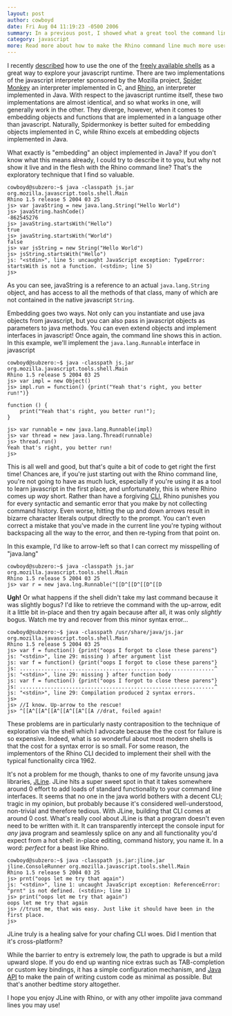 ```yaml
---
layout: post
author: cowboyd
date: Fri Aug 04 11:19:23 -0500 2006
summary: In a previous post, I showed what a great tool the command line is for learning a runtime through exploration via trial and error. However, the default command line that ships with rhino is anything but friendly. Here I present one technique to make the experience much more pleasant.
category: javascript
more: Read more about how to make the Rhino command line much more user friendly
---
```


<p>I recently <a href="learning-javascript-from-the-command-line">described</a> how to use the one of the <a href="http://www.mozilla.org/js/">freely available shells</a> as a great way to explore your javascript runtime. There are two implementations of the javascript interpreter sponsored by the Mozilla project, <a href="http://www.mozilla.org/js/spidermonkey">Spider Monkey</a> an interpreter implemented in C, and <a href="http://www.mozilla.org/rhino/">Rhino</a>, an interpreter implemented in Java. With respect to the javascript runtime itself, these two implementations are almost identical, and so what works in one, will generally work in the other. They diverge, however, when it comes to embedding objects and functions that are implemented in a language other than javascript. Naturally, Spidermonkey is better suited for embedding objects implemented in C, while Rhino excels at embedding objects implemented in Java.</p>

<p>What exactly is "embedding" an object implemented in Java? If you don't know what this means already, I could try to describe it to you, but why not show it live and in the flesh with the Rhino command line? That's the exploratory technique that I find so valuable.</p>


    cowboyd@subzero:~$ java -classpath js.jar org.mozilla.javascript.tools.shell.Main 
    Rhino 1.5 release 5 2004 03 25
    js> var javaString = new java.lang.String("Hello World")
    js> javaString.hashCode()
    -862545276
    js> javaString.startsWith("Hello")
    true
    js> javaString.startsWith("World")
    false
    js> var jsString = new String("Hello World")
    js> jsString.startsWith("Hello")
    js: "<stdin>", line 5: uncaught JavaScript exception: TypeError: startsWith is not a function. (<stdin>; line 5)
    js>                    

As you can see, javaString is a reference to an actual `java.lang.String` object, and has access to all the methods of that class, many of which are not contained in the native javascript `String`.

Embedding goes two ways. Not only can you instantiate and use java objects from javascript, but you can also pass in javascript objects as parameters to java methods. You can even extend objects and implement interfaces in javascript! Once again, the command line shows this in action. In this example, we'll implement the `java.lang.Runnable` interface in javascript

    cowboyd@subzero:~$ java -classpath js.jar org.mozilla.javascript.tools.shell.Main 
    Rhino 1.5 release 5 2004 03 25
    js> var impl = new Object()
    js> impl.run = function() {print("Yeah that's right, you better run!")}

    function () {
        print("Yeah that's right, you better run!");
    }

    js> var runnable = new java.lang.Runnable(impl)
    js> var thread = new java.lang.Thread(runnable)
    js> thread.run()
    Yeah that's right, you better run!
    js>                                          

<p>This is all well and good, but that's quite a bit of code to get right the first time! Chances are, if you're just starting out with the Rhino command line, you're not going to have as much luck, especially if you're using it as a tool to learn javascript in the first place, and unfortunately, this is where Rhino comes up <em>way</em> short. Rather than have a forgiving <a href="http://en.wikipedia.org/wiki/Command_line_interface">CLI</a>, Rhino punishes you for every syntactic and semantic error that you make by not collecting command history. Even worse, hitting the up and down arrows result in bizarre character literals output directly to the prompt. You can't even correct a mistake that you've made in the current line you're typing without backspacing all the way to the error, and then re-typing from that point on.</p>

<p>In this example, I'd like to arrow-left so that I can correct my misspelling of "java.lang"</p>

    cowboyd@subzero:~$ java -classpath js.jar org.mozilla.javascript.tools.shell.Main 
    Rhino 1.5 release 5 2004 03 25
    js> var r = new java.lng.Runnable(^[[D^[[D^[[D^[[D

<p><strong>Ugh!</strong> Or what happens if the shell didn't take my last command because it was slightly bogus? I'd like to retrieve the command with the up-arrow, edit it a little bit in-place and then try again because after all, it was only <em>slightly</em> bogus. Watch me try and recover from this minor syntax error...</p>


    cowboyd@subzero:~$ java -classpath /usr/share/java/js.jar org.mozilla.javascript.tools.shell.Main
    Rhino 1.5 release 5 2004 03 25
    js> var f = function() {print("oops I forgot to close these parens"}
    js: "<stdin>", line 29: missing ) after argument list
    js: var f = function() {print("oops I forgot to close these parens"}
    js: ...............................................................^
    js: "<stdin>", line 29: missing } after function body
    js: var f = function() {print("oops I forgot to close these parens"}
    js: ...............................................................^
    js: "<stdin>", line 29: Compilation produced 2 syntax errors.
    js>
    js> //I know. Up-arrow to the rescue!
    js> ^[[A^[[A^[[A^[[A^[[A^[[A //drat, foiled again! 

<p>These problems are in particularly nasty contraposition to the technique of exploration via the shell which I advocate because the the cost for failure is so expensive. Indeed, what is so wonderful about most modern shells is that the cost for a syntax error is so small. For some reason, the implementors of the Rhino CLI decided to implement their shell with the typical functionality circa 1962.</p>

<p>It's not a problem for me though, thanks to one of my favorite unsung java libraries, <a href="http://jline.sourceforge.net/">JLine</a>. JLine hits a super sweet spot in that it takes somewhere around 0 effort to add loads of standard functionality to your command line interfaces. It seems that no one in the java world bothers with a decent CLI; tragic in my opinion, but probably because it's considered well-understood, non-trivial and therefore tedious. With JLine, building that CLI comes at around 0 cost. What's really cool about JLine is that a program doesn't even need to be written with it. It can transparently intercept the console input for <em>any</em> java program and seamlessly splice on any and all functionality you'd expect from a hot shell: in-place editing, command history, you name it. In a word: <em>perfect</em> for a beast like Rhino.</p>

    cowboyd@subzero:~$ java -classpath js.jar:jline.jar  jline.ConsoleRunner org.mozilla.javascript.tools.shell.Main
    Rhino 1.5 release 5 2004 03 25
    js> prnt("oops let me try that again")
    js: "<stdin>", line 1: uncaught JavaScript exception: ReferenceError: "prnt" is not defined. (<stdin>; line 1)
    js> print("oops let me try that again")
    oops let me try that again
    js> //trust me, that was easy. Just like it should have been in the first place.
    js>

<p>JLine truly is a healing salve for your chafing CLI woes. Did I mention that it's cross-platform?</p>

<p>While the barrier to entry is extremely low, the path to upgrade is but a mild upward slope. If you do end up wanting nice extras such as TAB-completion or custom key bindings, it has a simple configuration mechanism, and <a href="http://jline.sourceforge.net/apidocs/index.html">Java API</a> to make the pain of writing custom code as minimal as possible. But that's another bedtime story altogether.</p>

<p>I hope you enjoy JLine with Rhino, or with any other impolite java command lines you may use!</p>
